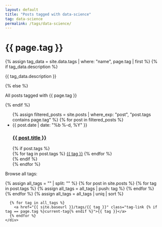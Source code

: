 ```yaml
---
layout: default
title: "Posts tagged with data-science"
tag: data-science
permalink: /tags/data-science/
---
```


<div class="tag-page">
  <h1 class="tag-title">{{ page.tag }}</h1>
  
  <div class="tag-description">
    {% assign tag_data = site.data.tags | where: "name", page.tag | first %}
    {% if tag_data.description %}
    <p>{{ tag_data.description }}</p>
    {% else %}
    <p>All posts tagged with <span class="highlighted-tag">{{ page.tag }}</span></p>
    {% endif %}
  </div>

  <ul class="post-list">
    {% assign filtered_posts = site.posts | where_exp: "post", "post.tags contains page.tag" %}
    {% for post in filtered_posts %}
    <li>
      <span class="post-meta">{{ post.date | date: "%b %-d, %Y" }}</span>
      <h3>
        <a class="post-link" href="{{ post.url | relative_url }}">{{ post.title }}</a>
      </h3>
      {% if post.tags %}
      <div class="post-tags">
        {% for tag in post.tags %}
          <a href="{{ site.baseurl }}/tags/{{ tag }}" class="tag-link {% if tag == page.tag %}current-tag{% endif %}">{{ tag }}</a>
        {% endfor %}
      </div>
      {% endif %}
    </li>
    {% endfor %}
  </ul>

  <div class="all-tags">
    <p>Browse all tags:</p>
    <div class="tag-cloud">
      {% assign all_tags = "" | split: "" %}
      {% for post in site.posts %}
        {% for tag in post.tags %}
          {% assign all_tags = all_tags | push: tag %}
        {% endfor %}
      {% endfor %}
      {% assign all_tags = all_tags | uniq | sort %}
      
      {% for tag in all_tags %}
        <a href="{{ site.baseurl }}/tags/{{ tag }}" class="tag-link {% if tag == page.tag %}current-tag{% endif %}">{{ tag }}</a>
      {% endfor %}
    </div>
  </div>
</div>
